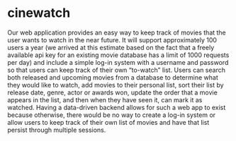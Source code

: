 # cinewatch

Our web application provides an easy way to keep track of movies that the user
wants to watch in the near future. It will support approximately 100 users a year
(we arrived at this estimate based on the fact that a freely available api key for an
existing movie database has a limit of 1000 requests per day) and include a
simple log-in system with a username and password so that users can keep track
of their own “to-watch” list. Users can search both released and upcoming
movies from a database to determine what they would like to watch, add movies
to their personal list, sort their list by release date, genre, actor or awards won,
update the order that a movie appears in the list, and then when they have seen
it, can mark it as watched. Having a data-driven backend allows for such a web
app to exist because otherwise, there would be no way to create a log-in system
or allow users to keep track of their own list of movies and have that list persist
through multiple sessions.
